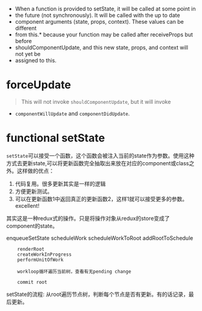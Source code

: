 
> 
 * When a function is provided to setState, it will be called at some point in
 * the future (not synchronously). It will be called with the up to date
 * component arguments (state, props, context). These values can be different
 * from this.* because your function may be called after receiveProps but before
 * shouldComponentUpdate, and this new state, props, and context will not yet be
 * assigned to this.

 # forceUpdate

 >  This will not invoke `shouldComponentUpdate`, but it will invoke
 * `componentWillUpdate` and `componentDidUpdate`.

 # functional setState

`setState`可以接受一个函数，这个函数会被注入当前的state作为参数。使用这种方式去更新state,可以将更新函数完全抽取出来放在对应的component或class之外。这样做的优点：
1. 代码复用。很多更新其实是一样的逻辑
2. 方便更新测试。
3. 可以在更新函数1中返回真正的更新函数2，这样1就可以接受更多的参数。excellent!

其实这是一种redux式的操作。只是将操作对象从redux的store变成了component的state。



enqueueSetState
	scheduleWork
		scheduleWorkToRoot
		addRootToSchedule

		renderRoot
		createWorkInProgress
		performUnitOfWork

		workloop循环遍历当前树，查看有无pending change

		commit root


setState的流程: 
	从root遍历节点树，判断每个节点是否有更新。有的话记录，最后更新。